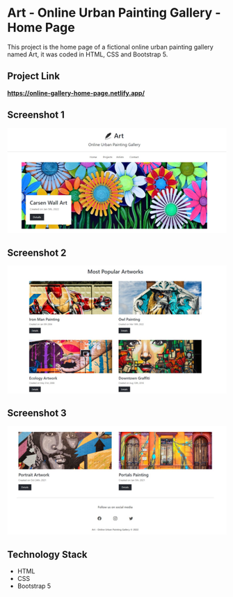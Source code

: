 # Art - Online Urban Painting Gallery - Home Page

This project is the home page of a fictional online urban painting gallery named Art, it was coded in HTML, CSS and Bootstrap 5.

## Project Link

**https://online-gallery-home-page.netlify.app/**

## Screenshot 1

![Screenshot](Screenshot_1.jpg)

## Screenshot 2

![Screenshot](Screenshot_2.jpg)

## Screenshot 3

![Screenshot](Screenshot_3.jpg)

## Technology Stack

+ HTML
+ CSS
+ Bootstrap 5
